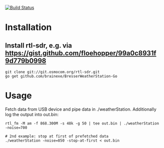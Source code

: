 [![Build Status](https://travis-ci.org/brainexe/BresserWeatherStation-Go.svg?branch=master)](https://travis-ci.org/brainexe/BresserWeatherStation-Go)

# Installation
## Install rtl-sdr, e.g. via https://gist.github.com/floehopper/99a0c8931f9d779b0998

```
git clone git://git.osmocom.org/rtl-sdr.git
go get github.com/brainexe/BresserWeatherStation-Go
```


# Usage
Fetch data from USB device and pipe data in ./weatherStation. Additionally log the output into out.bin:

```
rtl_fm -M am -f 868.300M -s 48k -g 50 | tee out.bin | ./weatherStation -noise=700

# 2nd example: stop at first of prefetched data
./weatherStation -noise=850 -stop-at-first < out.bin

```

